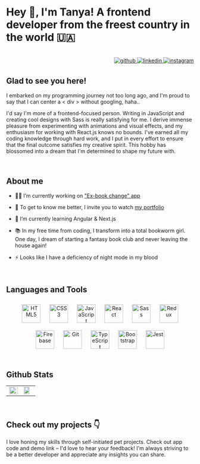 # Hey 👋, I'm Tanya! A frontend developer from the freest country in the world 🇺🇦  
  <br/>  

<div align="right">
<a href="https://github.com/tonni004" target="_blank">
<img src=https://img.shields.io/badge/github-%2324292e.svg?&style=for-the-badge&logo=github&logoColor=white alt=github style="margin-bottom: 5px;" />
</a>
<a href="https://linkedin.com/in/tanya-baletska-06377828a/" target="_blank">
<img src=https://img.shields.io/badge/linkedin-%231E77B5.svg?&style=for-the-badge&logo=linkedin&logoColor=white alt=linkedin style="margin-bottom: 5px;" />
</a>
<a href="https://instagram.com/t.onni_" target="_blank">
<img src=https://img.shields.io/badge/instagram-%23000000.svg?&style=for-the-badge&logo=instagram&logoColor=white alt=instagram style="margin-bottom: 5px;" />
</a>  
</div>  
  



## Glad to see you here!  
I embarked on my programming journey not too long ago, and I'm proud to say that I can center a < div > without googling, haha..

I'd say I'm more of a frontend-focused person. Writing in JavaScript and creating cool designs with Sass is really satisfying for me. I derive immense pleasure from experimenting with animations and visual effects, and my enthusiasm for working with React.js knows no bounds. I've earned all my coding knowledge through hard work, and I put in every effort to ensure that the final outcome satisfies my creative spirit. This hobby has blossomed into a dream that I'm determined to shape my future with.  
  

<br/>  


## About me 
- 👩‍💻 I’m currently working on ["Ex-book change" app
](https://github.com/tonni004/ex-book-change-app)

- 👀 To get to know me better, I invite you to watch [my portfolio](https://portfolio-tonni004.netlify.app/)
  

- 🌱 I’m currently learning Angular & Next.js  
  

-  📚 In my free time from coding, I transform into a total bookworm girl. One day, I dream of starting a fantasy book club and never leaving the house again!
  
-  ⚡ Looks like I have a deficiency of night mode in my blood  
  

<br/>  


## Languages and Tools  
<div align="center">  
<a href="https://en.wikipedia.org/wiki/HTML5" target="_blank"><img style="margin: 10px" src="https://profilinator.rishav.dev/skills-assets/html5-original-wordmark.svg" alt="HTML5" height="50" /></a>  
<a href="https://www.w3schools.com/css/" target="_blank"><img style="margin: 10px" src="https://profilinator.rishav.dev/skills-assets/css3-original-wordmark.svg" alt="CSS3" height="50" /></a>  
<a href="https://www.javascript.com/" target="_blank"><img style="margin: 10px" src="https://profilinator.rishav.dev/skills-assets/javascript-original.svg" alt="JavaScript" height="50" /></a>  
<a href="https://reactjs.org/" target="_blank"><img style="margin: 10px" src="https://profilinator.rishav.dev/skills-assets/react-original-wordmark.svg" alt="React" height="50" /></a>  
<a href="https://sass-lang.com/" target="_blank"><img style="margin: 10px" src="https://profilinator.rishav.dev/skills-assets/sass-original.svg" alt="Sass" height="50" /></a>  
<a href="https://redux.js.org/" target="_blank"><img style="margin: 10px" src="https://profilinator.rishav.dev/skills-assets/redux-original.svg" alt="Redux" height="50" /></a>  
<a href="https://firebase.google.com/" target="_blank"><img style="margin: 10px" src="https://profilinator.rishav.dev/skills-assets/firebase.png" alt="Firebase" height="50" /></a>  
<a href="https://github.com/" target="_blank"><img style="margin: 10px" src="https://profilinator.rishav.dev/skills-assets/git-scm-icon.svg" alt="Git" height="50" /></a>  
<a href="https://www.typescriptlang.org/" target="_blank"><img style="margin: 10px" src="https://profilinator.rishav.dev/skills-assets/typescript-original.svg" alt="TypeScript" height="50" /></a>  
<a href="https://getbootstrap.com/docs/3.4/javascript/" target="_blank"><img style="margin: 10px" src="https://profilinator.rishav.dev/skills-assets/bootstrap-plain.svg" alt="Bootstrap" height="50" /></a>  
<a href="https://www.jestjs.io/" target="_blank"><img style="margin: 10px" src="https://profilinator.rishav.dev/skills-assets/jest.svg" alt="Jest" height="50" /></a>  
</div>  

<br/>  


## Github Stats  
<table><tr><td valign="top" width="50%">

<div align="right"><img src="https://github-readme-stats.vercel.app/api?username=tonni004&show_icons=true&count_private=true&hide_border=true" align="right" style="width: 100%" /></div>

</td><td valign="top" width="50%">

<img src="https://github-readme-stats.vercel.app/api/top-langs/?username=tonni004&hide_border=true&layout=compact" align="left" style="width: 80%" />

</td></tr></table>  

<br/>   



## Check out my projects 👇  
I love honing my skills through self-initiated pet projects. Check out app code and demo link – I'd love to hear your feedback! I'm always striving to be a better developer and appreciate any insights you can share.  
  

<br/>  

  

<br/>  
